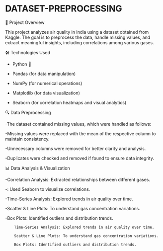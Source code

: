 # DATASET-PREPROCESSING
📖 Project Overview

This project analyzes air quality in India using a dataset obtained from Kaggle. The goal is to preprocess the data, handle missing values, and extract meaningful insights, including correlations among            various gases.

🛠️ Technologies Used

- Python 🐍

- Pandas (for data manipulation)
        
- NumPy (for numerical operations)
        
- Matplotlib (for data visualization)
        
- Seaborn (for correlation heatmaps and visual analytics)

🔍 Data Preprocessing

-The dataset contained missing values, which were handled as follows:
        
-Missing values were replaced with the mean of the respective column to maintain consistency.
        
-Unnecessary columns were removed for better clarity and analysis.
        
-Duplicates were checked and removed if found to ensure data integrity.

📊 Data Analysis & Visualization

-Correlation Analysis: Extracted relationships between different gases.
        
-: Used Seaborn to visualize correlations.
        
-Time-Series Analysis: Explored trends in air quality over time.

-Scatter & Line Plots: To understand gas concentration variations.
        
-Box Plots: Identified outliers and distribution trends.
        
        Time-Series Analysis: Explored trends in air quality over time.
        
        Scatter & Line Plots: To understand gas concentration variations.
        
        Box Plots: Identified outliers and distribution trends.
